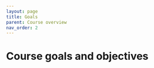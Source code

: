 ```yaml
---
layout: page
title: Goals
parent: Course overview
nav_order: 2
---
```


# Course goals and objectives

